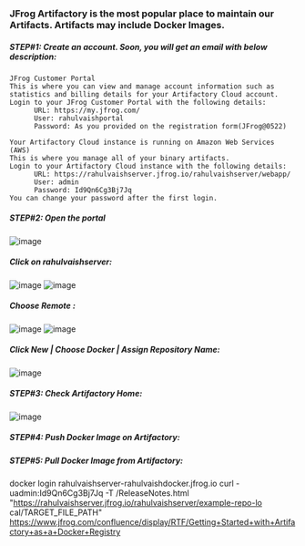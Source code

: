 ### JFrog Artifactory is the most popular place to maintain our Artifacts. Artifacts may include Docker Images. 

##### STEP#1: Create an account. Soon, you will get an email with below description:

```
JFrog Customer Portal
This is where you can view and manage account information such as statistics and billing details for your Artifactory Cloud account.
Login to your JFrog Customer Portal with the following details:
      URL: https://my.jfrog.com/
      User: rahulvaishportal
      Password: As you provided on the registration form(JFrog@0522)

Your Artifactory Cloud instance is running on Amazon Web Services (AWS)
This is where you manage all of your binary artifacts.
Login to your Artifactory Cloud instance with the following details:
      URL: https://rahulvaishserver.jfrog.io/rahulvaishserver/webapp/
      User: admin
      Password: Id9Qn6Cg3Bj7Jq
You can change your password after the first login.
```
##### STEP#2: Open the portal
![image](https://user-images.githubusercontent.com/45539698/67255037-b0841600-f49d-11e9-859e-233bc96c9762.png)
##### Click on rahulvaishserver:
![image](https://user-images.githubusercontent.com/45539698/67255058-c691d680-f49d-11e9-9a65-c21f8dbdfbe2.png)
![image](https://user-images.githubusercontent.com/45539698/67255072-d5788900-f49d-11e9-8c9c-1ba650b71e60.png)
##### Choose Remote :
![image](https://user-images.githubusercontent.com/45539698/67259780-48d9c500-f4b5-11e9-9e41-e307060f3243.png)
![image](https://user-images.githubusercontent.com/45539698/67255096-05279100-f49e-11e9-921d-e30cf0725319.png)
##### Click New | Choose Docker | Assign Repository Name:
![image](https://user-images.githubusercontent.com/45539698/67259871-d9b0a080-f4b5-11e9-8e21-ed4c9ee8862c.png)
##### STEP#3: Check Artifactory Home:
![image](https://user-images.githubusercontent.com/45539698/67259990-81c66980-f4b6-11e9-985e-cd64a90f43f4.png)
##### STEP#4: Push Docker Image on Artifactory:



##### STEP#5: Pull Docker Image from Artifactory:



 docker login rahulvaishserver-rahulvaishdocker.jfrog.io
curl -uadmin:Id9Qn6Cg3Bj7Jq -T /ReleaseNotes.html "https://rahulvaishserver.jfrog.io/rahulvaishserver/example-repo-lo
cal/TARGET_FILE_PATH"
https://www.jfrog.com/confluence/display/RTF/Getting+Started+with+Artifactory+as+a+Docker+Registry
